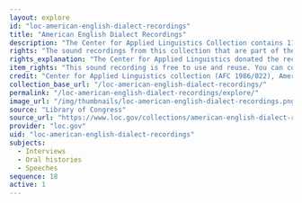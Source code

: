 ```yaml
---
layout: explore
id: "loc-american-english-dialect-recordings"
title: "American English Dialect Recordings"
description: "The Center for Applied Linguistics Collection contains 118 hours of recordings documenting North American English dialects. The recordings include speech samples, linguistic interviews, oral histories, conversations, and excerpts from public speeches. They were drawn from various archives, and from the private collections of fifty collectors, including linguists, dialectologists, and folklorists."
rights: "The sound recordings from this collection that are part of the Citizen DJ project are free to use and reuse. You can copy, modify, distribute and perform the works, even for commercial purposes, all without asking permission. The American Folklife Center at the Library of Congress asks that artists approach the materials in this collection with respect for the culture and sensibilities of the people whose lives, ideas, and creativity are documented here. Artists are also reminded that privacy and publicity rights may pertain to certain uses of this material. Attribution is recommended but not required."
rights_explanation: "The Center for Applied Linguistics donated the recordings to the Library of Congress in 1986. Although these recordings came with no releases, permissions research was undertaken by Library staff as part of their work to make this collection available online. Citizen DJ includes only those interviews where there was written permission given to the Library by the interviewee."
item_rights: "This sound recording is free to use and reuse. You can copy, modify, distribute and perform the work, even for commercial purposes, all without asking permission. The American Folklife Center at the Library of Congress asks that artists approach the materials in this collection with respect for the culture and sensibilities of the people whose lives, ideas, and creativity are documented here. Artists are also reminded that privacy and publicity rights may pertain to certain uses of this material. Attribution is recommended but not required."
credit: "Center for Applied Linguistics collection (AFC 1986/022), American Folklife Center, Library of Congress."
collection_base_url: "/loc-american-english-dialect-recordings/"
permalink: "/loc-american-english-dialect-recordings/explore/"
image_url: "/img/thumbnails/loc-american-english-dialect-recordings.png"
source: "Library of Congress"
source_url: "https://www.loc.gov/collections/american-english-dialect-recordings-from-the-center-for-applied-linguistics/about-this-collection/"
provider: "loc.gov"
uid: "loc-american-english-dialect-recordings"
subjects:
  - Interviews
  - Oral histories
  - Speeches
sequence: 18
active: 1
---
```


